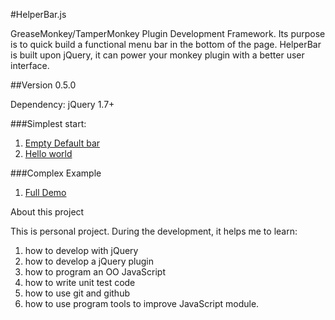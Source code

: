 #HelperBar.js

GreaseMonkey/TamperMonkey Plugin Development Framework. Its purpose is to quick build a functional menu bar in the bottom of the page. HelperBar is built upon jQuery, it can power your monkey plugin with a better user interface.

##Version 0.5.0


Dependency:
jQuery 1.7+

###Simplest start:
1. [Empty Default bar](http://jsfiddle.net/caoglish/ZRM3y/)
1. [Hello world](http://jsfiddle.net/caoglish/ZRM3y/1/)

###Complex Example
1. [Full Demo](http://jsfiddle.net/caoglish/8aqdn/)








About this project

This is personal project. During the development, it helps me to learn:

1.  how to develop with jQuery
2.  how to develop a jQuery plugin
3.  how to program an OO JavaScript 
4.  how to write unit test code
5.  how to use git and github
6.  how to use program tools to improve JavaScript module.